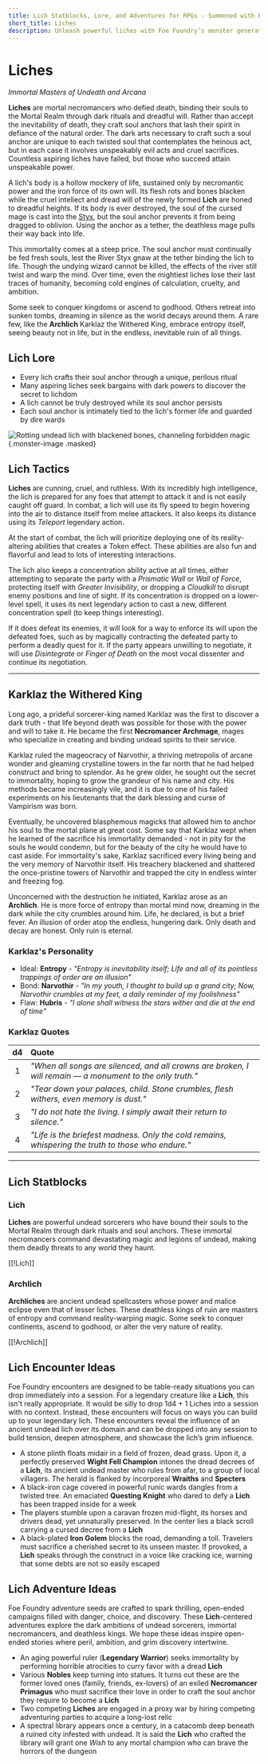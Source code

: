```yaml
---
title: Lich Statblocks, Lore, and Adventures for RPGs - Summoned with Foe Foundry
short_title: Liches
description: Unleash powerful liches with Foe Foundry’s monster generator. Discover complete statblocks, lore, encounters, and adventure hooks to command your fantasy RPG campaigns.
---
```


# Liches

*Immortal Masters of Undeath and Arcana*

**Liches** are mortal necromancers who defied death, binding their souls to the Mortal Realm through dark rituals and dreadful will. Rather than accept the inevitability of death, they craft soul anchors that lash their spirit in defiance of the natural order. The dark arts necessary to craft such a soul anchor are unique to each twisted soul that contemplates the heinous act, but in each case it involves unspeakably evil acts and cruel sacrifices. Countless aspiring liches have failed, but those who succeed attain unspeakable power.

A lich's body is a hollow mockery of life, sustained only by necromantic power and the iron force of its own will. Its flesh rots and bones blacken while the cruel intellect and dread will of the newly formed **Lich** are honed to dreadful heights. If its body is ever destroyed, the soul of the cursed mage is cast into the [Styx](../families/undead.md#the-river-styx), but the soul anchor prevents it from being dragged to oblivion. Using the anchor as a tether, the deathless mage pulls their way back into life.

This immortality comes at a steep price. The soul anchor must continually be fed fresh souls, lest the River Styx gnaw at the tether binding the lich to life. Though the undying wizard cannot be killed, the effects of the river still twist and warp the mind. Over time, even the mightiest liches lose their last traces of humanity, becoming cold engines of calculation, cruelty, and ambition.

Some seek to conquer kingdoms or ascend to godhood. Others retreat into sunken tombs, dreaming in silence as the world decays around them. A rare few, like the **Archlich** Karklaz the Withered King, embrace entropy itself, seeing beauty not in life, but in the endless, inevitable ruin of all things.

## Lich Lore

- Every lich crafts their soul anchor through a unique, perilous ritual
- Many aspiring liches seek bargains with dark powers to discover the secret to lichdom
- A lich cannot be truly destroyed while its soul anchor persists
- Each soul anchor is intimately tied to the lich's former life and guarded by dire wards

![Rotting undead lich with blackened bones, channeling forbidden magic](../img/lich.tif){.monster-image .masked}

## Lich Tactics

**Liches** are cunning, cruel, and ruthless. With its incredibly high intelligence, the lich is prepared for any foes that attempt to attack it and is not easily caught off guard. In combat, a lich will use its fly speed to begin hovering into the air to distance itself from melee attackers. It also keeps its distance using its *Teleport* legendary action.

At the start of combat, the lich will prioritize deploying one of its reality-altering abilities that creates a Token effect. These abilities are also fun and flavorful and lead to lots of interesting interactions.

The lich also keeps a concentration ability active at all times, either attempting to separate the party with a *Prismatic Wall* or *Wall of Force*, protecting itself with *Greater Invisibility*, or dropping a *Cloudkill* to disrupt enemy positions and line of sight. If its concentration is dropped on a lower-level spell, it uses its next legendary action to cast a new, different concentration spell (to keep things interesting).

If it does defeat its enemies, it will look for a way to enforce its will upon the defeated foes, such as by magically contracting the defeated party to perform a deadly quest for it. If the party appears unwilling to negotiate, it will use *Disintegrate* or *Finger of Death* on the most vocal dissenter and continue its negotiation.

---

## Karklaz the Withered King

Long ago, a prideful sorcerer-king named Karklaz was the first to discover a dark truth - that life beyond death was possible for those with the power and will to take it. He became the first **Necromancer Archmage**, mages who specialize in creating and binding undead spirits to their service.

Karklaz ruled the mageocracy of Narvothir, a thriving metropolis of arcane wonder and gleaming crystalline towers in the far north that he had helped construct and bring to splendor. As he grew older, he sought out the secret to immortality, hoping to grow the grandeur of his name and city. His methods became increasingly vile, and it is due to one of his failed experiments on his lieutenants that the dark blessing and curse of Vampirism was born.

Eventually, he uncovered blasphemous magicks that allowed him to anchor his soul to the mortal plane at great cost. Some say that Karklaz wept when he learned of the sacrifice his immortality demanded - not in pity for the souls he would condemn, but for the beauty of the city he would have to cast aside. For immortality's sake, Karklaz sacrificed every living being and the very memory of Narvothir itself. His treachery blackened and shattered the once-pristine towers of Narvothir and trapped the city in endless winter and freezing fog.

Unconcerned with the destruction he initiated, Karklaz arose as an **Archlich**. He is more force of entropy than mortal mind now, dreaming in the dark while the city crumbles around him. Life, he declared, is but a brief fever. An illusion of order atop the endless, hungering dark. Only death and decay are honest. Only ruin is eternal.

### Karklaz's Personality

- Ideal: **Entropy** - *"Entropy is inevitability itself; Life and all of its pointless trappings of order are an illusion"*
- Bond: **Narvothir** - *"In my youth, I thought to build up a grand city; Now, Narvothir crumbles at my feet, a daily reminder of my foolishness"*
- Flaw: **Hubris** - *"I alone shall witness the stars wither and die at the end of time"*

### Karklaz Quotes

| d4 | Quote |
|:--:|:------|
| 1 | *"When all songs are silenced, and all crowns are broken, I will remain — a monument to the only truth."* |
| 2 | *"Tear down your palaces, child. Stone crumbles, flesh withers, even memory is dust."* |
| 3 | *"I do not hate the living. I simply await their return to silence."* |
| 4 | *"Life is the briefest madness. Only the cold remains, whispering the truth to those who endure."* |

---

## Lich Statblocks

### Lich

**Liches** are powerful undead sorcerers who have bound their souls to the Mortal Realm through dark rituals and soul anchors. These immortal necromancers command devastating magic and legions of undead, making them deadly threats to any world they haunt.

[[!Lich]]

### Archlich

**Archliches** are ancient undead spellcasters whose power and malice eclipse even that of lesser liches. These deathless kings of ruin are masters of entropy and command reality-warping magic. Some seek to conquer continents, ascend to godhood, or alter the very nature of reality.

[[!Archlich]]

## Lich Encounter Ideas

Foe Foundry encounters are designed to be table-ready situations you can drop immediately into a session. For a legendary creature like a **Lich**, this isn't really appropriate. It would be silly to drop 1d4 + 1 Liches into a session with no context. Instead, these encounters will focus on ways you can build up to your legendary lich. These encounters reveal the influence of an ancient undead lich over its domain and can be dropped into any session to build tension, deepen atmosphere, and showcase the lich’s grim influence.

- A stone plinth floats midair in a field of frozen, dead grass. Upon it, a perfectly preserved **Wight Fell Champion** intones the dread decrees of a **Lich**, its ancient undead master who rules from afar, to a group of local villagers. The herald is flanked by incorporeal **Wraiths** and **Specters**
- A black-iron cage covered in powerful runic wards dangles from a twisted tree. An emaciated **Questing Knight** who dared to defy a **Lich** has been trapped inside for a week
- The players stumble upon a caravan frozen mid-flight, its horses and drivers dead, yet unnaturally preserved. In the center lies a black scroll carrying a cursed decree from a **Lich**
- A black-plated **Iron Golem** blocks the road, demanding a toll. Travelers must sacrifice a cherished secret to its unseen master. If provoked, a **Lich** speaks through the construct in a voice like cracking ice, warning that some debts are not so easily escaped

## Lich Adventure Ideas

Foe Foundry adventure seeds are crafted to spark thrilling, open-ended campaigns filled with danger, choice, and discovery. These **Lich**-centered adventures explore the dark ambitions of undead sorcerers, immortal necromancers, and deathless kings. We hope these ideas inspire open-ended stories where peril, ambition, and grim discovery intertwine.

- An aging powerful ruler (**Legendary Warrior**) seeks immortality by performing horrible atrocities to curry favor with a dread **Lich**
- Various **Nobles** keep turning into statues. It turns out these are the former loved ones (family, friends, ex-lovers) of an exiled **Necromancer Primagus** who must sacrifice their love in order to craft the soul anchor they require to become a **Lich**
- Two competing **Liches** are engaged in a proxy war by hiring competing adventuring parties to acquire a long-lost relic
- A spectral library appears once a century, in a catacomb deep beneath a ruined city infested with undead. It is said the **Lich** who crafted the library will grant one *Wish* to any mortal champion who can brave the horrors of the dungeon
